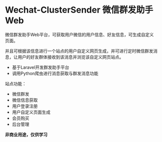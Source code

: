 # Wechat-ClusterSender 微信群发助手Web
微信群发助手Web平台，可获取用户微信的用户信息、好友信息，可生成自定义页面。
   
并且可根据该信息进行一个站点的用户自定义网页生成，并可进行定时微信群发消息，让用户的好友群体接收到该消息并浏览该自定义网页站点。

- 基于Laravel开发群发助手平台
- 调用Python爬虫进行消息获取与群发消息功能

站点功能：
   - 微信群发
   - 微信信息获取
   - 用户登录注册
   - 用户自定义页面生成
   - 会员购买
   - 后台管理


**非商业用途，仅供学习**